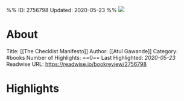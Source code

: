 %%
ID: 2756798
Updated: 2020-05-23
%%
![](https://images-na.ssl-images-amazon.com/images/I/41Qn40zaexL._SL500_.jpg)

# About
Title: [[The Checklist Manifesto]]
Author: [[Atul Gawande]]
Category: #books
Number of Highlights: ==0==
Last Highlighted: *2020-05-23*
Readwise URL: https://readwise.io/bookreview/2756798

# Highlights 